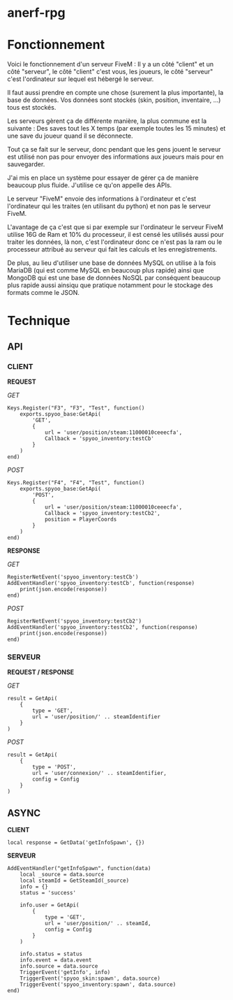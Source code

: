 # anerf-rpg
# Fonctionnement
Voici le fonctionnement d'un serveur FiveM :
Il y a un côté "client" et un côté "serveur", le côté "client" c'est vous, les joueurs, le côté "serveur" c'est l'ordinateur sur lequel est hébergé le serveur.

Il faut aussi prendre en compte une chose (surement la plus importante), la base de données. Vos données sont stockés (skin, position, inventaire, ...) tous est stockés.

Les serveurs gèrent ça de différente manière, la plus commune est la suivante :
Des saves tout les X temps (par exemple toutes les 15 minutes) et une save du joueur quand il se déconnecte.

Tout ça se fait sur le serveur, donc pendant que les gens jouent le serveur est utilisé non pas pour envoyer des informations aux joueurs mais pour en sauvegarder.

J'ai mis en place un système pour essayer de gérer ça de manière beaucoup plus fluide.
J'utilise ce qu'on appelle des APIs.

Le serveur "FiveM" envoie des informations à l'ordinateur et c'est l'ordinateur qui les traites (en utilisant du python) et non pas le serveur FiveM.

L'avantage de ça c'est que si par exemple sur l'ordinateur le serveur FiveM utilise 16G de Ram et 10% du processeur, il est censé les utilisés aussi pour traiter les données, là non, c'est l'ordinateur donc ce n'est pas la ram ou le processeur attribué au serveur qui fait les calculs et les enregistrements.

De plus, au lieu d'utiliser une base de données MySQL on utilise à la fois MariaDB (qui est comme MySQL en beaucoup plus rapide) ainsi que MongoDB qui est une base de données NoSQL par conséquent beaucoup plus rapide aussi ainsiqu que pratique notamment pour le stockage des formats comme le JSON.

# Technique
## API
### CLIENT
**REQUEST**

*GET*
```
Keys.Register("F3", "F3", "Test", function()
	exports.spyoo_base:GetApi(
		'GET',
		{
			url = 'user/position/steam:11000010ceeecfa',
			Callback = 'spyoo_inventory:testCb'
		}
	)
end)
```

*POST*
```
Keys.Register("F4", "F4", "Test", function()
	exports.spyoo_base:GetApi(
		'POST',
		{
			url = 'user/position/steam:11000010ceeecfa',
			Callback = 'spyoo_inventory:testCb2',
			position = PlayerCoords
		}
	)
end)
```
**RESPONSE**

*GET*
```
RegisterNetEvent('spyoo_inventory:testCb')
AddEventHandler('spyoo_inventory:testCb', function(response)
	print(json.encode(response))
end)
```

*POST*
```
RegisterNetEvent('spyoo_inventory:testCb2')
AddEventHandler('spyoo_inventory:testCb2', function(response)
	print(json.encode(response))
end)
```
### SERVEUR
**REQUEST / RESPONSE**

*GET*
```
result = GetApi(
	{
		type = 'GET',
		url = 'user/position/' .. steamIdentifier
	}
)
```

*POST*
```
result = GetApi(
	{
		type = 'POST',
		url = 'user/connexion/' .. steamIdentifier,
		config = Config
	}
)
```


## ASYNC
**CLIENT**
```
local response = GetData('getInfoSpawn', {})
```

**SERVEUR**
```
AddEventHandler("getInfoSpawn", function(data)
    local _source = data.source
    local steamId = GetSteamId(_source)
    info = {}
    status = 'success'

    info.user = GetApi(
        {
            type = 'GET',
            url = 'user/position/' .. steamId,
            config = Config
        }
    )

    info.status = status
    info.event = data.event
    info.source = data.source
    TriggerEvent('getInfo', info)
    TriggerEvent('spyoo_skin:spawn', data.source)
    TriggerEvent('spyoo_inventory:spawn', data.source)
end)
```
